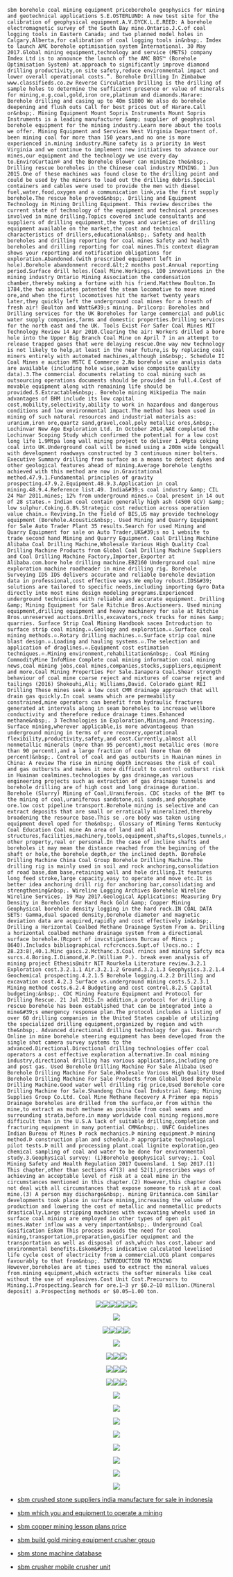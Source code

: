 
```
sbm borehole coal mining equipment priceborehole geophysics for mining and geotechnical applications S.E.OSTERLUND: A new test site for the calibration of geophysical equipment.A.V.DYCK.L.E.REED: A borehole electromagnetic survey of the South Bay mine.Ontario.J.C.of coal logging tools in Eastern Canada; and two planned model holes in Calgary,Alberta,for calibration of coal logging tools in&nbsp;. Imdex to launch AMC borehole optimisation system International. 30 May 2017.Global mining equipment,technology and service (METS) company Imdex Ltd is to announce the launch of the AMC BOS™ (Borehole Optimisation System) at.approach to significantly improve diamond drilling productivity,on site safety,reduce environmental impact and lower overall operational costs.”. Borehole Drilling In Zimbabwe www.classifieds.co.zw Reverse Circulation Drilling is the drilling of sample holes to determine the sufficient presence or value of minerals for mining,e.g.coal,gold,iron ore,platinum and diamonds.Harare: Borehole drilling and casing up to 40m $1800 We also do borehole deepening and flush outs Call for best prices Out of Harare.Call or&nbsp;. Mining Equipment Mount Sopris Instruments Mount Sopris Instruments is a leading manufacturer &amp; supplier of geophysical borehole equipment for the mining industry.Learn more about the tools we offer. Mining Equipment and Services West Virginia Department of. been mining coal for more than 150 years,and no one is more experienced in.mining industry.Mine safety is a priority in West Virginia and we continue to implement new initiatives to advance our mines,our equipment and the technology we use every day to.EnviroCurtain® and the Borehole Blower can minimize the&nbsp;. Drilling rescue boreholes in the Chinese coal industry MINING. 1 Jun 2015.One of these machines was found close to the drilling point and could be used by the miners to load out the drilling debris.Special containers and cables were used to provide the men with diesel fuel,water,food,oxygen and a communication link,via the first supply borehole.The rescue hole proved&nbsp;. Drilling and Equipment Technology in Mining Drilling Equipment. This review describes the current state of technology of the equipment and technical processes involved in mine drilling.Topics covered include consultants and suppliers of drilling equipment,the types and varieties of drilling equipment available on the market,the cost and technical characteristics of drillers,educational&nbsp;. Safety and health boreholes and drilling reporting for coal mines Safety and health boreholes and drilling reporting for coal mines.This context diagram shows your reporting and notification obligations for exploration.Abandoned.(with prescribed equipment left in hole).Borehole abandonment record.&lt;2 months post.Annual reporting period.Surface drill holes.(Coal Mine.Workings. 100 innovations in the mining industry Ontario Mining Association the condensation chamber,thereby making a fortune with his friend.Matthew Boulton.In 1784,the two associates patented the steam locomotive to move mined ore,and when the first locomotives hit the market twenty years later,they quickly left the underground coal mines for a breath of fresh air! Boulton and Watt&#39;s mining. Drilcorp: Boreholes and Drilling services for the UK Boreholes for large commercial and public water supply companies,farms and domestic properties.Drilling services for the north east and the UK. Tools Exist For Safer Coal Mines MIT Technology Review 14 Apr 2010.Clearing the air: Workers drilled a bore hole into the Upper Big Branch Coal Mine on April 7 in an attempt to release trapped gases that were delaying rescue.One way new technology is not likely to help,at least in the near future,is by replacing coal miners entirely with automated machines,although in&nbsp;. Schedule II Coal Mines e auction MSTC E Commerce 2.No borehole wise analysis data are available (including hole wise,seam wise composite quality data).3.The commercial documents relating to coal mining such as outsourcing operations documents should be provided in full.4.Cost of movable equipment along with remaining life should be provided.5.Extractable&nbsp;. Borehole mining Wikipedia The main advantages of BHM include its low capital cost,mobility,selectivity,ability to work in hazardous and dangerous conditions and low environmental impact.The method has been used in mining of such natural resources and industrial materials as: uranium,iron ore,quartz sand,gravel,coal,poly metallic ores,&nbsp;. Lochinvar New Age Exploration Ltd. In October 2014,NAE completed the Lochinvar Scoping Study which confirmed the potential for a low cost long life 1.9Mtpa long wall mining project to deliver 1.4Mpta coking coal into UK.Underground coal will be mined using a 200m wide longwall with development roadways constructed by 3 continuous miner bolters. Executive Summary drilling from surface as a means to detect dykes and other geological features ahead of mining.Average borehole lengths achieved with this method are now in.Gravitational method.47.9.1.Fundamental principles of gravity prospecting.47.9.2.Equipment.48.9.3.Application in coal mining.48.9.4.Reference list.49. India&#39;s coal industry &amp; CIL 24 Mar 2011.mines; 12% from underground mines.▫ Coal present in 14 out of 28 states.▫ Indian coal contain generally high ash (4500 GCV) &amp; low sulphur.Coking.6.8%.Strategic cost reduction across operation value chain.▫ Reviving.In the field of BIS,US may provide technology equipment (Borehole.Acoustic&nbsp;. Used Mining and Quarry Equipment for Sale Auto Trader Plant 35 results.Search for used Mining and Quarry Equipment for sale on Auto Trader,UK&#39;s no 1 website to trade second hand Mining and Quarry Equipment. Coal Drilling Machine Alibaba Coal Drilling Machine,Wholesale Various High Quality Coal Drilling Machine Products from Global Coal Drilling Machine Suppliers and Coal Drilling Machine Factory,Importer,Exporter at Alibaba.com.bore hole drilling machine.EBZ160 Underground coal mine exploration machine roadheader in mine drilling rig. Borehole Surveying IDS IDS delivers accurate and reliable borehole deviation data in professional,cost effective ways.We employ robust.IDS&#39; solutions are tailored to specific needs,including importing Gyro Data directly into most mine design modeling programs.Experienced underground technicians with reliable and accurate equipment. Drilling &amp; Mining Equipment for Sale Ritchie Bros.Auctioneers. Used mining equipment,drilling equipment and heavy machinery for sale at Ritchie Bros.unreserved auctions.Drills,excavators,rock trucks for mines &amp; quarries. Surface Strip Coal Mining Handbook sacea Introduction to surface strip coal mining.▫.Geology and exploration.▫.Surface coal mining methods.▫.Rotary drilling machines.▫.Surface strip coal mine blast design.▫.Loading and hauling systems.▫.The selection and application of draglines.▫.Equipment cost estimation techniques.▫.Mining environment,rehabilitation&nbsp;. Coal Mining CommodityMine InfoMine Complete coal mining information coal mining news,coal mining jobs,coal mines,companies,stocks,suppliers,equipment and more.Coal Mining Properties For Sale.Ianapera Coal.Shear strength behaviour of coal mine coarse reject and mixtures of coarse reject and tailings (2016) Shokouhi,Ali; Williams,David. Colorado giant REI Drilling These mines seek a low cost CMM drainage approach that will drain gas quickly.In coal seams which are permeability constrained,mine operators can benefit from hydraulic fractures generated at intervals along in seam boreholes to increase wellbore conductivity and therefore reduce drainage times.Enhanced methane&nbsp;. 3 Technologies in Exploration,Mining,and Processing. Surface mining,wherever applicable,is more advantageous than underground mining in terms of ore recovery,operational flexibility,productivity,safety,and cost.Currently,almost all nonmetallic minerals (more than 95 percent),most metallic ores (more than 90 percent),and a large fraction of coal (more than 60 percent)&nbsp;. Control of coal and gas outbursts in Huainan mines in China: A review The rise in mining depth increases the risk of coal and gas outbursts and makes it more difficult to control outburst risk in Huainan coalmines.technologies by gas drainage,as various engineering projects such as extraction of gas drainage tunnels and borehole drilling are of high cost and long drainage duration. Borehole (Slurry) Mining of Coal,Uraniferous. CDC stacks of the BMT to the mining of coal,uraniferous sandstone,oil sands,and phosphate ore.low cost pipeline transport.Borehole mining is selective and can extract deposits that are small or erratically mineralized,thereby broadening the resource base.This se .ore body was taken using equipment devel oped for the&nbsp;. Glossary of Mining Terms Kentucky Coal Education Coal mine An area of land and all structures,facilities,machinery,tools,equipment,shafts,slopes,tunnels,excavations,and other property,real or personal.In the case of incline shafts and boreholes it may mean the distance reached from the beginning of the shaft or hole,the borehole depth,or the inclined depth. Borehole Drilling Machine China Coal Group Borehole Drilling Machine.The drilling rig is mainly used in soil and rock anchoring,consolidation of road base,dam base,retaining wall and hole drilling.It features long feed stroke,large capacity,easy to operate and move etc.It is better idea anchoring drill rig for anchoring bar,consolidating and strengthening&nbsp;. Wireline Logging Archives Borehole Wireline Wireline Services. 19 May 2017.Geological Applications: Measuring Dry Density in Boreholes for Hard Rock Gold &amp; Copper Mining Geophysical borehole density logging in the hard rock.IN COAL DATA SETS: Gamma,dual spaced density,borehole diameter and magnetic deviation data are acquired,rapidly and cost effectively in&nbsp;. Drilling a Horizontal Coalbed Methane Drainage System From a. Drilling a horizontal coalbed methane drainage system from a directional surface borehole.(Rcport of invcstigations Burcau of Mincs ; 8640).Includcs bibliographical rcfcrcnccs.Supt.of l)ocs.no.: I 28.23:8(,40.1.Minc gascs.2.Mcthanc.3.Coal rnincs and mining Safcty mca surcs.4.Boring.I.Diamond,W.P.(William P.). break even analysis of mining project Ethesis@nitr NIT Rourkela Literature review.3.2.1 Exploration cost.3.2.1.1 Air.3.2.1.2 Ground.3.2.1.3 Geophysics.3.2.1.4 Geochemical prospecting.4.2.1.5 Borehole logging.4.2.2 Drilling and excavation cost.4.2.3 Surface vs.underground mining costs.5.2.3.1 Mining method costs.6.2.4 Budgeting and cost control.8.2.5 Capital budgeting:&nbsp;. CDC Mining Feature Equipment and Protocol for Drilling Rescue. 21 Jul 2015.In addition,a protocol for drilling a rescue borehole has been established that can be integrated into a mine&#39;s emergency response plan.The protocol includes a listing of over 60 drilling companies in the United States capable of utilizing the specialized drilling equipment,organized by region and with the&nbsp;. Advanced directional drilling technology for gas. Research Online in mine borehole steering equipment has been developed from the single shot camera survey systems to the advanced.Directional.Directional drilling technologies offer coal operators a cost effective exploration alternative.In coal mining industry,directional drilling has various applications,including pre and post gas. Used Borehole Drilling Machine For Sale Alibaba Used Borehole Drilling Machine For Sale,Wholesale Various High Quality Used Borehole Drilling Machine For Sale Products from Global Used Borehole Drilling Machine.Good water well drilling rig price,Used Borehole core Drilling Machine for Sale.Shandong China Coal Industrial &amp; Mining Supplies Group Co.Ltd. Coal Mine Methane Recovery A Primer epa nepis Drainage boreholes are drilled from the surface,or from within the mine,to extract as much methane as possible from coal seams and surrounding strata,before.in many worldwide coal mining regions,more difficult than in the U.S.A lack of suitable drilling,completion and fracturing equipment in many potential CMM&nbsp;. UNFC Guidelines Indian Bureau of Mines Þ rock mechanics.Þ mining equipment.Þ mining method.Þ construction plan and schedule.Þ appropriate technological pilot tests.Þ mill and processing plant.coal lignite exploration,geo chemical sampling of coal and water to be done for environmental study.3.Geophysical survey: (i)Borehole geophysical survey;.1. Coal Mining Safety and Health Regulation 2017 Queensland. 1 Sep 2017.(1) This chapter,other than sections 47(3) and 52(1),prescribes ways of achieving an acceptable level of risk at a coal mine in the circumstances mentioned in this chapter.(2) However,this chapter does not deal with all circumstances that expose someone to risk at a coal mine.(3) A person may discharge&nbsp;. mining Britannica.com Similar developments took place in surface mining,increasing the volume of production and lowering the cost of metallic and nonmetallic products drastically.Large stripping machines with excavating wheels used in surface coal mining are employed in other types of open pit mines.Water inflow was a very important&nbsp;. Underground Coal Gasification Eskom This process avoids the need for coal mining,transportation,preparation,gasifier equipment and the transportation as well as disposal of ash,which has cost,labour and environmental benefits.Eskom&#39;s indicative calculated levelised life cycle cost of electricity from a commercial.UCG plant compares favourably to that from&nbsp;. INTRODUCTION TO MINING However,boreholes are at times used to extract the mineral values from.mining equipment,which extracts the softer minerals like coal without the use of explosives.Cost Unit Cost.Precursors to Mining.1.Prospecting.Search for ore.1—3 yr $0.2—10 million.(Mineral deposit) a.Prospecting methods or $0.05—1.00 ton. 
```

<div align="center">
  
<a rel="nofollow" href="https://m.shibang-china.com?f=github&k=sbm+borehole+coal+mining+equipment+price"><img src="https://static.shibang-china.com/en/l.png"></a><img src="https://static.shibang-china.com/en/hw.png"><a rel="nofollow" href="https://m.shibang-china.com/product/?f=github&k=sbm+borehole+coal+mining+equipment+price"><img src="https://static.shibang-china.com/en/p.png"></a><a rel="nofollow" href="https://m.shibang-china.com/cases/?f=github&k=sbm+borehole+coal+mining+equipment+price"><img src="https://static.shibang-china.com/en/c.png"></a><a rel="nofollow" href="https://m.shibang-china.com/news/?f=github&k=sbm+borehole+coal+mining+equipment+price"><img src="https://static.shibang-china.com/en/n.png"></a><a rel="nofollow" href="https://m.shibang-china.com?f=github&k=sbm+borehole+coal+mining+equipment+price"><img src="https://static.shibang-china.com/en/m.png"></a>

<a rel="nofollow" href="https://m.shibang-china.com/product/?f=github&k=sbm+borehole+coal+mining+equipment+price"><img src="https://static.shibang-china.com/en/b.jpg"></a>
  
<a rel="nofollow" href="https://m.shibang-china.com/solution-aggregate.html?f=github&k=sbm+borehole+coal+mining+equipment+price"><img src="https://static.shibang-china.com/en/a.jpg"></a><a rel="nofollow" href="https://m.shibang-china.com/solution-mine.html?f=github&k=sbm+borehole+coal+mining+equipment+price"><img src="https://static.shibang-china.com/en/m.jpg"></a><a rel="nofollow" href="https://m.shibang-china.com/solution-mill.html?f=github&k=sbm+borehole+coal+mining+equipment+price"><img src="https://static.shibang-china.com/en/g.jpg"></a><a rel="nofollow" href="https://m.shibang-china.com/solution-epc.html?f=github&k=sbm+borehole+coal+mining+equipment+price"><img src="https://static.shibang-china.com/en/e.jpg"></a>

<a rel="nofollow" href="https://m.shibang-china.com/product/?f=github&k=sbm+borehole+coal+mining+equipment+price"><img src="https://static.shibang-china.com/en/a-p.png"></a>

<a rel="nofollow" href="https://m.shibang-china.com/product/crusher/c6x.html?f=github&k=sbm+borehole+coal+mining+equipment+price"><img src="https://static.shibang-china.com/en/j.jpg"></a><a rel="nofollow" href="https://m.shibang-china.com/product/crusher/ci5x.html?f=github&k=sbm+borehole+coal+mining+equipment+price"><img src="https://static.shibang-china.com/en/i.jpg"></a><a rel="nofollow" href="https://m.shibang-china.com/product/crusher/hst.html?f=github&k=sbm+borehole+coal+mining+equipment+price"><img src="https://static.shibang-china.com/en/c.jpg"></a>

<a rel="nofollow" href="https://m.shibang-china.com/product/mill/mtw.html?f=github&k=sbm+borehole+coal+mining+equipment+price"><img src="https://static.shibang-china.com/en/mtw.jpg"></a><a rel="nofollow" href="https://m.shibang-china.com/product/mill/scm.html?f=github&k=sbm+borehole+coal+mining+equipment+price"><img src="https://static.shibang-china.com/en/scm.jpg"></a><a rel="nofollow" href="https://m.shibang-china.com/product/mill/lm.html?f=github&k=sbm+borehole+coal+mining+equipment+price"><img src="https://static.shibang-china.com/en/lm.jpg"></a>

<a rel="nofollow" href="https://m.shibang-china.com/product/sand/vsi6x.html?f=github&k=sbm+borehole+coal+mining+equipment+price"><img src="https://static.shibang-china.com/en/6x.jpg"></a><a rel="nofollow" href="https://m.shibang-china.com/product/sand/vu.html?f=github&k=sbm+borehole+coal+mining+equipment+price"><img src="https://static.shibang-china.com/en/vu.jpg"></a><a rel="nofollow" href="https://m.shibang-china.com/product/mobile/klun.html?f=github&k=sbm+borehole+coal+mining+equipment+price"><img src="https://static.shibang-china.com/en/k.jpg"></a>

<a rel="nofollow" href="https://m.shibang-china.com/cases/?f=github&k=sbm+borehole+coal+mining+equipment+price"><img src="https://static.shibang-china.com/en/case.png"></a>

<a rel="nofollow" href="https://m.shibang-china.com/cases/aggregate/202.html?f=github&k=sbm+borehole+coal+mining+equipment+price"><img src="https://static.shibang-china.com/en/c-1.jpg"></a>

<a rel="nofollow" href="https://m.shibang-china.com/cases/aggregate/203.html?f=github&k=sbm+borehole+coal+mining+equipment+price"><img src="https://static.shibang-china.com/en/c-2.jpg"></a>

<a rel="nofollow" href="https://m.shibang-china.com/cases/mill/123.html?f=github&k=sbm+borehole+coal+mining+equipment+price"><img src="https://static.shibang-china.com/en/c-3.jpg"></a>

<a rel="nofollow" href="https://m.shibang-china.com/contact_us.html?f=github&k=sbm+borehole+coal+mining+equipment+price"><img src="https://static.shibang-china.com/en/contact.png"></a>

<a rel="nofollow" href="https://swt.shibang-china.com/?f=github&k=sbm+borehole+coal+mining+equipment+price"><img src="https://static.shibang-china.com/en/chat.png"></a>

<a rel="nofollow" href="https://whatsapp.shibangsoft.com/WhatsApp.php?f=github&k=sbm+borehole+coal+mining+equipment+price"><img src="https://static.shibang-china.com/en/whatsapp.png"></a>

<a rel="nofollow" href="https://m.shibang-china.com/?f=github&k=sbm+borehole+coal+mining+equipment+price"><img src="https://static.shibang-china.com/en/website.png"></a>

</div>


* [sbm crushed stone suppliers india manufacture for sale in indonesia](sbm%20crushed%20stone%20suppliers%20india%20manufacture%20for%20sale%20in%20indonesia.md)

* [sbm which you and equipment to operate a mining](sbm%20which%20you%20and%20equipment%20to%20operate%20a%20mining.md)

* [sbm copper mining lesson plans price](sbm%20copper%20mining%20lesson%20plans%20price.md)

* [sbm build gold mining equipment crusher group](sbm%20build%20gold%20mining%20equipment%20crusher%20group.md)

* [sbm stone machine database](sbm%20stone%20machine%20database.md)

* [sbm crusher mobile crusher unit](sbm%20crusher%20mobile%20crusher%20unit.md)